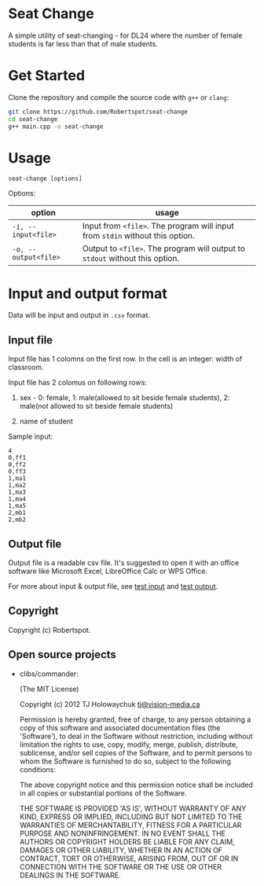 # Seat Change

A simple utility of seat-changing - for DL24 where the number of female students is far less than that of male students.

# Get Started

Clone the repository and compile the source code with `g++` or `clang`:

```bash
git clone https://github.com/Robertspot/seat-change
cd seat-change
g++ main.cpp -o seat-change
```

# Usage

```plain
seat-change [options]
```

Options:

|option|usage|
|-|-|
|`-i, --input<file>`|Input from `<file>`. The program will input from `stdin` without this option.|
|`-o, --output<file>`|Output to `<file>`. The program will output to `stdout` without this option.|

# Input and output format

Data will be input and output in `.csv` format. 

## Input file

Input file has 1 colomns on the first row. In the cell is an integer: width of classroom.

Input file has 2 colomus on following rows:

1. sex - 0: female, 1: male(allowed to sit beside female students), 2: male(not allowed to sit beside female students)

2. name of student

Sample input:

```csv
4
0,ff1
0,ff2
0,ff3
1,ma1
1,ma2
1,ma3
1,ma4
1,ma5
2,mb1
2,mb2
```

## Output file

Output file is a readable csv file. It's suggested to open it with an office software like Microsoft Excel, LibreOffice Calc or WPS Office.

For more about input & output file, see [test input](./test/in.csv) and [test output](./test/out.csv).

## Copyright

Copyright (c) Robertspot.

## Open source projects

- clibs/commander:

    (The MIT License)

    Copyright (c) 2012 TJ Holowaychuk <tj@vision-media.ca>

    Permission is hereby granted, free of charge, to any person obtaining a copy of this software and associated documentation files (the 'Software'), to deal in the Software without restriction, including without limitation the rights to use, copy, modify, merge, publish, distribute, sublicense, and/or sell copies of the Software, and to permit persons to whom the Software is furnished to do so, subject to the following conditions:

    The above copyright notice and this permission notice shall be included in all copies or substantial portions of the Software.

    THE SOFTWARE IS PROVIDED 'AS IS', WITHOUT WARRANTY OF ANY KIND, EXPRESS OR IMPLIED, INCLUDING BUT NOT LIMITED TO THE WARRANTIES OF MERCHANTABILITY, FITNESS FOR A PARTICULAR PURPOSE AND NONINFRINGEMENT. IN NO EVENT SHALL THE AUTHORS OR COPYRIGHT HOLDERS BE LIABLE FOR ANY CLAIM, DAMAGES OR OTHER LIABILITY, WHETHER IN AN ACTION OF CONTRACT, TORT OR OTHERWISE, ARISING FROM, OUT OF OR IN CONNECTION WITH THE SOFTWARE OR THE USE OR OTHER DEALINGS IN THE SOFTWARE.

